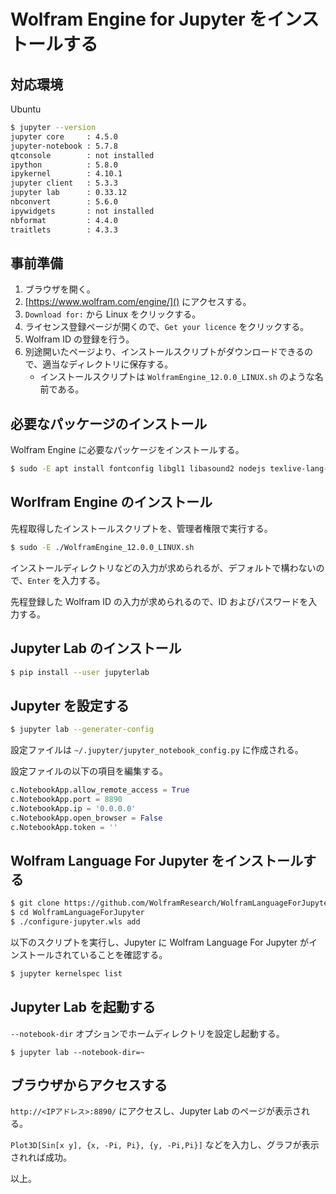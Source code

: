 # Wolfram Engine for Jupyter をインストールする

## 対応環境

Ubuntu

```bash
$ jupyter --version
jupyter core     : 4.5.0
jupyter-notebook : 5.7.8
qtconsole        : not installed
ipython          : 5.8.0
ipykernel        : 4.10.1
jupyter client   : 5.3.3
jupyter lab      : 0.33.12
nbconvert        : 5.6.0
ipywidgets       : not installed
nbformat         : 4.4.0
traitlets        : 4.3.3
```

## 事前準備

1. ブラウザを開く。
1. [https://www.wolfram.com/engine/]() にアクセスする。
1. `Download for:` から Linux をクリックする。
1. ライセンス登録ページが開くので、`Get your licence` をクリックする。
1. Wolfram ID の登録を行う。
1. 別途開いたページより、インストールスクリプトがダウンロードできるので、適当なディレクトリに保存する。
   - インストールスクリプトは `WolframEngine_12.0.0_LINUX.sh` のような名前である。

## 必要なパッケージのインストール

Wolfram Engine に必要なパッケージをインストールする。

```bash
$ sudo -E apt install fontconfig libgl1 libasound2 nodejs texlive-lang-japanese texlive-xetex
```

## Worlfram Engine のインストール

先程取得したインストールスクリプトを、管理者権限で実行する。

```bash
$ sudo -E ./WolframEngine_12.0.0_LINUX.sh
```

インストールディレクトリなどの入力が求められるが、デフォルトで構わないので、`Enter` を入力する。

先程登録した Wolfram ID の入力が求められるので、ID およびパスワードを入力する。

## Jupyter Lab のインストール

```bash
$ pip install --user jupyterlab
```

## Jupyter を設定する

```bash
$ jupyter lab --generater-config
```

設定ファイルは `~/.jupyter/jupyter_notebook_config.py` に作成される。

設定ファイルの以下の項目を編集する。

```python
c.NotebookApp.allow_remote_access = True
c.NotebookApp.port = 8890
c.NotebookApp.ip = '0.0.0.0'
c.NotebookApp.open_browser = False
c.NotebookApp.token = ''
```

## Wolfram Language For Jupyter をインストールする

```bash
$ git clone https://github.com/WolframResearch/WolframLanguageForJupyter.git
$ cd WolframLanguageForJupyter
$ ./configure-jupyter.wls add
```

以下のスクリプトを実行し、Jupyter に Wolfram Language For Jupyter がインストールされていることを確認する。

```bash
$ jupyter kernelspec list
```

## Jupyter Lab を起動する

`--notebook-dir` オプションでホームディレクトリを設定し起動する。

```
$ jupyter lab --notebook-dir=~
```

## ブラウザからアクセスする

`http://<IPアドレス>:8890/` にアクセスし、Jupyter Lab のページが表示される。

`Plot3D[Sin[x y], {x, -Pi, Pi}, {y, -Pi,Pi}]` などを入力し、グラフが表示されれば成功。


以上。
